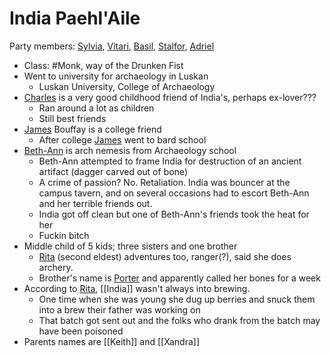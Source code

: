 # India Paehl'Aile
Party members: [Sylvia](PCs/Past/Sylvia.md), [Vitari](PCs/Past/Vitari.md), [Basil](PCs/Past/Basil.md), [Stalfor](PCs/Current/Stalfor.md), [Adriel](PCs/Current/Adriel.md) 

- Class: #Monk, way of the Drunken Fist
- Went to university for archaeology in Luskan
	- Luskan University, College of Archaeology
- [Charles](NPCs/Living/Charles.md) is a very good childhood friend of India's, perhaps ex-lover???
	- Ran around a lot as children
	- Still best friends
- [James](NPCs/Living/James.md) Bouffay is a college friend
	- After college [James](NPCs/Living/James.md) went to bard school
- [Beth-Ann](NPCs/Living/Beth-Ann.md) is arch nemesis from Archaeology school
	- Beth-Ann attempted to frame India for destruction of an ancient artifact (dagger carved out of bone)
	- A crime of passion? No. Retaliation. India was bouncer at the campus tavern, and on several occasions had to escort Beth-Ann and her terrible friends out.
	- India got off clean but one of Beth-Ann's friends took the heat for her
	- Fuckin bitch
- Middle child of 5 kids; three sisters and one brother
	- [Rita](NPCs/Living/Rita.md) (second eldest) adventures too, ranger(?), said she does archery.
	- Brother's name is [Porter](NPCs/Living/Porter.md) and apparently called her bones for a week
- According to [Rita](NPCs/Living/Rita.md), [[India]] wasn't always into brewing.
	- One time when she was young she dug up berries and snuck them into a brew their father was working on
	- That batch got sent out and the folks who drank from the batch may have been poisoned
- Parents names are [[Keith]] and [[Xandra]]